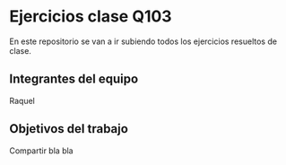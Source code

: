 # Ejercicios clase Q103

En este repositorio se van a ir subiendo todos los ejercicios resueltos de clase.

## Integrantes del equipo

Raquel

## Objetivos del trabajo

Compartir bla bla
